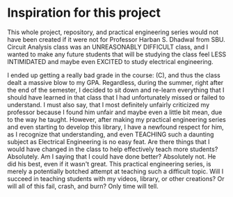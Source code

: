 # Inspiration for this project
This whole project, repository, and practical engineering series would not have been created if it were not for Professor Harban S. Dhadwal from SBU. Circuit Analysis class was an UNREASONABLY DIFFICULT class, and I wanted to make any future students that will be studying the class feel LESS INTIMIDATED and maybe even EXCITED to study electrical engineering.

I ended up getting a really bad grade in the course: (C), and thus the class dealt a massive blow to my GPA. Regardless, during the summer, right after the end of the semester, I decided to sit down and re-learn everything that I should have learned in that class that I had unfortunately missed or failed to understand. I must also say, that I most definitely unfairly criticized my professor because I found him unfair and maybe even a little bit mean, due to the way he taught. However, after making my practical engineering series and even starting to develop this library, I have a newfound respect for him, as I recognize that understanding, and even TEACHING such a daunting subject as Electrical Engineering is no easy feat. Are there things that I would have changed in the class to help effectively teach more students? Absolutely. Am I saying that I could have done better? Absolutely not. He did his best, even if it wasn't great. This practical engineering series, is merely a potentially botched attempt at teaching such a difficult topic. Will I succeed in teaching students with my videos, library, or other creations? Or will all of this fail, crash, and burn? Only time will tell.
